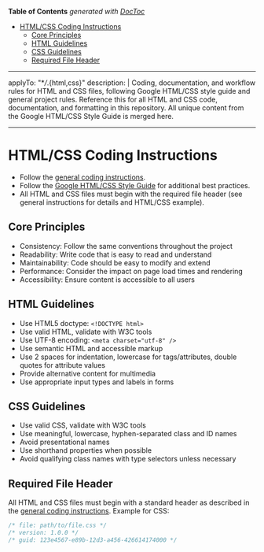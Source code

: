 <!-- START doctoc generated TOC please keep comment here to allow auto update -->
<!-- DON'T EDIT THIS SECTION, INSTEAD RE-RUN doctoc TO UPDATE -->
**Table of Contents**  *generated with [DocToc](https://github.com/thlorenz/doctoc)*

- [HTML/CSS Coding Instructions](#htmlcss-coding-instructions)
  - [Core Principles](#core-principles)
  - [HTML Guidelines](#html-guidelines)
  - [CSS Guidelines](#css-guidelines)
  - [Required File Header](#required-file-header)

<!-- END doctoc generated TOC please keep comment here to allow auto update -->

<!-- file: .github/instructions/html-css.instructions.md -->
<!-- version: 1.2.1 -->
<!-- guid: 2d1e0f9a-8b7c-6d5e-4f3a-2b1c0d9e8f7a -->
<!-- DO NOT EDIT: This file is managed centrally in ghcommon repository -->
<!-- To update: Create an issue/PR in jdfalk/ghcommon -->

<!-- prettier-ignore-start -->
<!-- markdownlint-disable -->
---

applyTo: "\*_/_.{html,css}"
description: |
Coding, documentation, and workflow rules for HTML and CSS files, following Google HTML/CSS style guide and general project rules. Reference this for all HTML and CSS code, documentation, and formatting in this repository. All unique content from the Google HTML/CSS Style Guide is merged here.

---
<!-- markdownlint-enable -->
<!-- prettier-ignore-end -->

# HTML/CSS Coding Instructions

- Follow the [general coding instructions](general-coding.instructions.md).
- Follow the
  [Google HTML/CSS Style Guide](https://google.github.io/styleguide/htmlcssguide.html)
  for additional best practices.
- All HTML and CSS files must begin with the required file header (see general
  instructions for details and HTML/CSS example).

## Core Principles

- Consistency: Follow the same conventions throughout the project
- Readability: Write code that is easy to read and understand
- Maintainability: Code should be easy to modify and extend
- Performance: Consider the impact on page load times and rendering
- Accessibility: Ensure content is accessible to all users

## HTML Guidelines

- Use HTML5 doctype: `<!DOCTYPE html>`
- Use valid HTML, validate with W3C tools
- Use UTF-8 encoding: `<meta charset="utf-8" />`
- Use semantic HTML and accessible markup
- Use 2 spaces for indentation, lowercase for tags/attributes, double quotes for
  attribute values
- Provide alternative content for multimedia
- Use appropriate input types and labels in forms

## CSS Guidelines

- Use valid CSS, validate with W3C tools
- Use meaningful, lowercase, hyphen-separated class and ID names
- Avoid presentational names
- Use shorthand properties when possible
- Avoid qualifying class names with type selectors unless necessary

## Required File Header

All HTML and CSS files must begin with a standard header as described in the
[general coding instructions](general-coding.instructions.md). Example for CSS:

```css
/* file: path/to/file.css */
/* version: 1.0.0 */
/* guid: 123e4567-e89b-12d3-a456-426614174000 */
```
